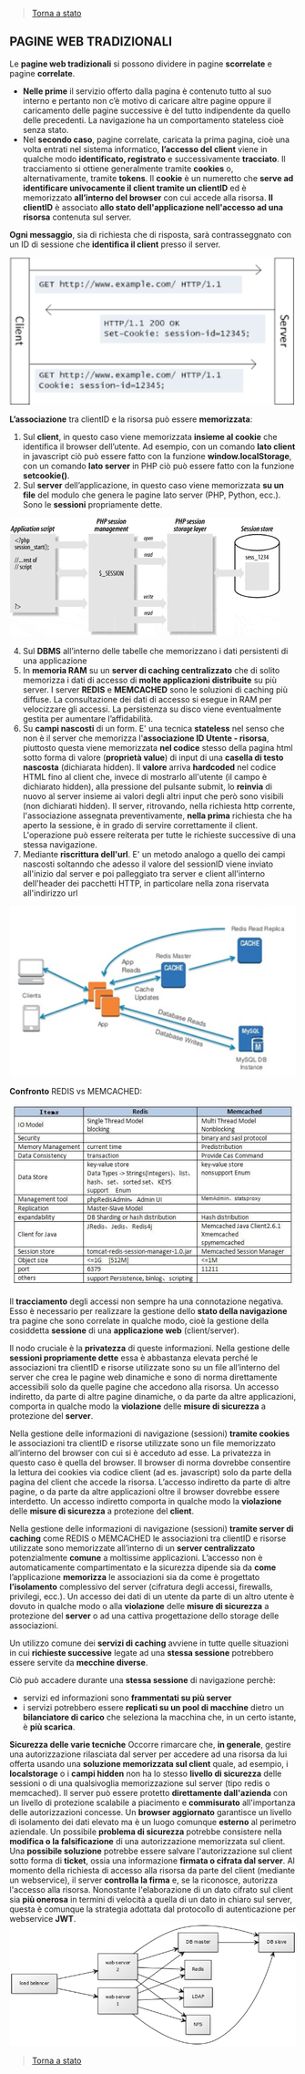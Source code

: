 >[Torna a stato](state.md)

## **PAGINE WEB TRADIZIONALI** 

Le **pagine web tradizionali** si possono dividere in pagine **scorrelate** e pagine **correlate**. 
-	**Nelle prime** il servizio offerto dalla pagina è contenuto tutto al suo interno e pertanto non c’è motivo di caricare altre pagine oppure il caricamento delle pagine successive è del tutto indipendente da quello delle precedenti. La navigazione ha un comportamento stateless cioè senza stato. 
-	Nel **secondo caso**, pagine correlate, caricata la prima pagina, cioè una volta entrati nel sistema informatico, **l’accesso del client** viene in qualche modo **identificato, registrato** e successivamente **tracciato**. Il tracciamento si ottiene generalmente tramite **cookies** o, alternativamente, tramite **tokens**. Il **cookie** è un numeretto che **serve ad identificare univocamente il client tramite un clientID** ed è memorizzato **all’interno del browser** con cui accede alla risorsa. **Il clientID** è associato **allo stato dell'applicazione nell'accesso ad una risorsa** contenuta sul server.

**Ogni messaggio**, sia di richiesta che di risposta, sarà contrasseggnato con un ID di sessione che **identifica il client** presso il server.

<img src="cookie.png" width="500">

**L’associazione** tra clientID e la risorsa può essere **memorizzata**:
1.	Sul **client**, in questo caso viene memorizzata **insieme al cookie** che identifica il browser dell’utente. Ad esempio, con un comando **lato client** in javascript ciò può essere fatto con la funzione **window.localStorage**, con un comando **lato server** in PHP ciò può essere fatto con la funzione **setcookie()**.
2.	Sul **server** dell’applicazione, in questo caso viene memorizzata **su un file** del modulo che genera le pagine lato server (PHP, Python, ecc.). Sono le **sessioni** propriamente dette.

![session](session-php.gif)

4.	Sul **DBMS** all’interno delle tabelle che memorizzano i dati persistenti di una applicazione
5.	In **memoria RAM** su un **server di caching centralizzato** che di solito memorizza i dati di accesso di **molte applicazioni distribuite** su più server. I server **REDIS** e **MEMCACHED** sono le soluzioni di caching più diffuse. La consultazione dei dati di accesso si esegue in RAM per velocizzare gli accessi. La persistenza su disco viene eventualmente gestita per aumentare l’affidabilità.
6.	Su **campi nascosti** di un form. E' una tecnica **stateless** nel senso che non è il server che memorizza l'**associazione ID Utente - risorsa**, piuttosto questa viene memorizzata **nel codice** stesso della pagina html sotto forma di valore (**proprietà value**) di input di una **casella di testo nascosta** (dichiarata hidden). Il **valore** arriva **hardcoded** nel codice HTML fino al client che, invece di mostrarlo all'utente (il campo è dichiarato hidden), alla pressione del pulsante submit, lo **reinvia** di nuovo al server insieme ai valori degli altri input che però sono visibili (non dichiarati hidden). Il server, ritrovando, nella richiesta http corrente, l'associazione assegnata preventivamente, **nella prima** richiesta che ha aperto la sessione, è in grado di servire correttamente il client. L'operazione può essere reiterata per tutte le richieste successive di una stessa navigazione.
7.	Mediante **riscrittura dell'url**. E' un metodo analogo a quello dei campi nascosti soltanndo che adesso il valore del sessionID viene inviato all'inizio dal server e poi palleggiato tra server e client all'interno dell'header dei pacchetti HTTP, in particolare nella zona riservata all'indirizzo url



<img src="1_su5hMgVdmRa8QXnq10I-VA.png" width="600">

**Confronto** REDIS vs MEMCACHED:

![redis](redis.jpg)

Il **tracciamento** degli accessi non sempre ha una connotazione negativa. Esso è necessario per realizzare la gestione dello **stato della navigazione** tra pagine che sono correlate in qualche modo, cioè la gestione della cosiddetta **sessione** di una **applicazione web** (client/server). 

Il nodo cruciale è la **privatezza** di queste informazioni.
Nella gestione delle **sessioni propriamente dette** essa è abbastanza elevata perché le associazioni tra clientID e risorse utilizzate sono su un file all’interno del server che crea le pagine web dinamiche e sono di norma direttamente accessibili solo da quelle pagine che accedono alla risorsa. Un accesso indiretto, da parte di altre pagine dinamiche, o da parte da altre applicazioni, comporta in qualche modo la **violazione** delle **misure di sicurezza** a protezione del **server**.

Nella gestione delle informazioni di navigazione (sessioni) **tramite cookies** le associazioni tra clientID e risorse utilizzate sono un file memorizzato all’interno del browser con cui si è acceduto ad esse. La privatezza in questo caso è quella del browser. Il browser di norma dovrebbe consentire la lettura dei cookies via codice client (ad es. javascript) solo da parte della pagina del client che accede la risorsa. L’accesso indiretto da parte di altre pagine, o da parte da altre applicazioni oltre il browser dovrebbe essere interdetto. Un accesso indiretto comporta in qualche modo la **violazione** delle **misure di sicurezza** a protezione del **client**.

Nella gestione delle informazioni di navigazione (sessioni) **tramite server di caching** come REDIS o MEMCACHED le associazioni tra clientID e risorse utilizzate sono memorizzate all’interno di un **server centralizzato** potenzialmente **comune** a moltissime applicazioni. L’accesso non è automaticamente compartimentato e la sicurezza dipende sia da **come** l’applicazione **memorizza** le associazioni sia da come è progettato **l’isolamento** complessivo del server (cifratura degli accessi, firewalls, privilegi, ecc.). Un accesso dei dati di un utente da parte di un altro utente è dovuto in qualche modo o alla **violazione** delle **misure di sicurezza** a protezione del **server** o ad una cattiva progettazione dello storage delle associazioni.

Un utilizzo comune dei **servizi di caching** avviene in tutte quelle situazioni in cui **richieste successive** legate ad una **stessa sessione** potrebbero essere servite da **mecchine diverse**. 

Ciò può accadere durante una **stessa sessione** di navigazione perchè:
- servizi ed informazioni sono **frammentati su più server** 
- i servizi potrebbero essere **replicati su un pool di macchine** dietro un **bilanciatore di carico** che seleziona la macchina che, in un certo istante, è **più scarica**.

**Sicurezza delle varie tecniche**
Occorre rimarcare che, **in generale**, gestire una autorizzazione rilasciata dal server per accedere ad una risorsa da lui offerta usando una **soluzione memorizzata sul client** quale, ad esempio, i **localstorage** o i **campi hidden** non ha lo stesso **livello di sicurezza** delle sessioni o di una qualsivoglia memorizzazione sul server (tipo redis o memcached). Il server può essere protetto **direttamente dall'azienda** con un livello di protezione scalabile a piacimento e **commisurato** all'importanza delle autorizzazioni concesse. Un **browser aggiornato** garantisce un livello di isolamento dei dati elevato ma è un luogo comunque **esterno** al perimetro aziendale. Un possibile **problema di sicurezza** potrebbe consistere nella **modifica o la falsificazione** di una autorizzazione memorizzata sul client. Una **possibile soluzione** potrebbe essere salvare l'autorizzazione sul client sotto forma di **ticket**, ossia una informazione **firmata o cifrata dal server**. Al momento della richiesta di accesso alla risorsa da parte del client (mediante un webservice), il server **controlla la firma** e, se la riconosce, autorizza l'accesso alla risorsa. Nonostante l'elaborazione di un dato cifrato sul client sia **più onerosa** in termini di velocità a quella di un dato in chiaro sul server,  questa è comunque la strategia adottata dal protocollo di autenticazione per webservice **JWT**.
![redis3](deprecs-2.png)

>[Torna a stato](state.md)
